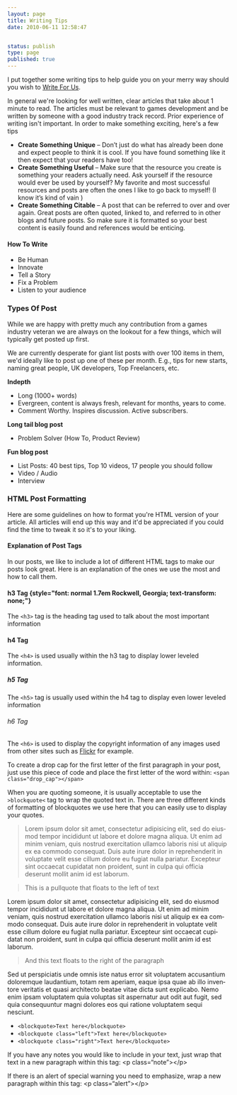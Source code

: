 ```yaml
---
layout: page
title: Writing Tips
date: 2010-06-11 12:58:47


status: publish
type: page
published: true
---
```

I put together some writing tips to help guide you on your merry way
should you wish to [Write For Us](/write-for-us).

In general we're looking for well written, clear articles that take
about 1 minute to read. The articles must be relevant to games
development and be written by someone with a good industry track record.
Prior experience of writing isn't important.
 In order to make something exciting, here's a few tips

-   **Create Something Unique** – Don’t just do what has already been
    done and expect people to think it is cool. If you have found
    something like it then expect that your readers have too!
-   **Create Something Useful** – Make sure that the resource you create
    is something your readers actually need. Ask yourself if the
    resource would ever be used by yourself? My favorite and most
    successful resources and posts are often the ones I like to go back
    to myself! (I know it’s kind of vain )
-   **Create Something Citable** – A post that can be referred to over
    and over again. Great posts are often quoted, linked to, and
    referred to in other blogs and future posts. So make sure it is
    formatted so your best content is easily found and
    references would be enticing.

#### How To Write

-   Be Human
-   Innovate
-   Tell a Story
-   Fix a Problem
-   Listen to your audience

### Types Of Post

While we are happy with pretty much any contribution from a games
industry veteran we are always on the lookout for a few things, which
will typically get posted up first.

We are currently desperate for giant list posts with over 100 items in
them, we'd ideally like to post up one of these per month. E.g., tips
for new starts, naming great people, UK developers, Top Freelancers,
etc.

**Indepth**

-   Long (1000+ words)
-   Evergreen, content is always fresh, relevant for months, years to
    come.
-   Comment Worthy. Inspires discussion. Active subscribers.

**Long tail blog post**

-   Problem Solver (How To, Product Review)

**Fun blog post**

-   List
Posts: 40 best tips, Top 10 videos, 17 people you should follow
-   Video / Audio
-   Interview

### HTML Post Formatting

Here are some guidelines on how to format you're HTML version of your
article. All articles will end up this way and it'd be appreciated if
you could find the time to tweak it so it's to your liking.

#### Expla­na­tion of Post Tags

In our posts, we like to include a lot of dif­fer­ent HTML tags to make
our posts look great. Here is an expla­na­tion of the ones we use the
most and how to call them.

#### h3 Tag {style="font: normal 1.7em Rockwell, Georgia; text-transform: none;"}

The `<h3>` tag is the head­ing tag used to talk about the most
impor­tant information

#### h4 Tag

The `<h4>` is used usu­ally within the h3 tag to dis­play lower lev­eled
information.

##### h5 Tag

The `<h5>` tag is usu­ally used within the h4 tag to dis­play even lower
lev­eled information

###### h6 Tag

The `<h6>` is used to dis­play the copy­right infor­ma­tion of any
images used from other sites such as [Flickr](http://flickr.com/) for
example.

To cre­ate a drop cap for the first let­ter of the first para­graph in
your post, just use this piece of code and place the first let­ter of
the word
within: `<span class="drop_cap"></span>`

When you are quot­ing some­one, it is usu­ally accept­able to use the
`>blockquote<` tag to wrap the quoted text in. There are three
dif­fer­ent kinds of for­mat­ting of block­quotes we use here that you
can eas­ily use to dis­play your quotes.

> Lorem ipsum dolor sit amet, con­secte­tur adip­isic­ing elit, sed do
> eius­mod tem­por inci­didunt ut labore et dolore magna ali­qua. Ut
> enim ad minim veniam, quis nos­trud exerci­ta­tion ullamco laboris
> nisi ut aliquip ex ea com­modo con­se­quat. Duis aute irure dolor in
> rep­re­hen­derit in volup­tate velit esse cil­lum dolore eu fugiat
> nulla pariatur. Excep­teur sint occae­cat cup­i­datat non proident,
> sunt in culpa qui offi­cia deserunt mol­lit anim id est laborum.

> This is a pul­lquote that floats to the left of text

Lorem ipsum dolor sit amet, con­secte­tur adip­isic­ing elit, sed do
eius­mod tem­por inci­didunt ut labore et dolore magna ali­qua. Ut enim
ad minim veniam, quis nos­trud exerci­ta­tion ullamco laboris nisi ut
aliquip ex ea com­modo con­se­quat. Duis aute irure dolor in
rep­re­hen­derit in volup­tate velit esse cil­lum dolore eu fugiat nulla
pariatur. Excep­teur sint occae­cat cup­i­datat non proident, sunt in
culpa qui offi­cia deserunt mol­lit anim id est laborum.

> And this text floats to the right of the paragraph

Sed ut per­spi­ci­atis unde omnis iste natus error sit volup­tatem
accu­san­tium doloremque lau­dan­tium, totam rem ape­riam, eaque ipsa
quae ab illo inven­tore ver­i­tatis et quasi archi­tecto beatae vitae
dicta sunt explic­abo. Nemo enim ipsam volup­tatem quia volup­tas sit
asper­natur aut odit aut fugit, sed quia con­se­qu­un­tur magni dolores
eos qui ratione volup­tatem sequi nesciunt.

-   `<blockquote>Text here</blockquote>`
-   `<blockquote class="left">Text here</blockquote>`
-   `<blockquote class="right">Text here</blockquote>`

If you have any notes you would like to include in your text, just wrap
that text in a new para­graph within this
tag: \<p
class=“note”>\</p><span class="flip"> </span>

If there is an alert of spe­cial warn­ing you need to empha­size, wrap a
new para­graph within this
tag: \<p class=“alert”>\</p>
